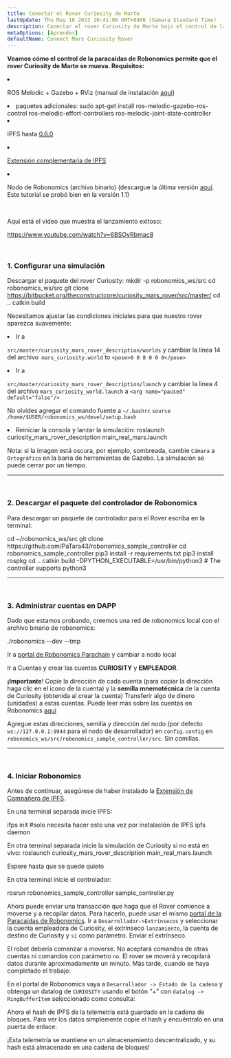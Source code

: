 ```yaml
---
title: Conectar el Rover Curiosity de Marte
lastUpdate: Thu May 18 2023 10:41:00 GMT+0400 (Samara Standard Time)
description: Conectar el rover Curiosity de Marte bajo el control de la paracaídas de Robonomics.
metaOptions: [Aprender]
defaultName: Connect Mars Curiosity Rover
---
```


**Veamos cómo el control de la paracaídas de Robonomics permite que el rover Curiosity de Marte se mueva. Requisitos:**

<List>

<li class="flex">

ROS Melodic + Gazebo + RViz (manual de instalación [aquí](http://wiki.ros.org/melodic/Instalación))

</li>


<li>paquetes adicionales:

<LessonCodeWrapper language="bash" codeClass="big-code">
  sudo apt-get install ros-melodic-gazebo-ros-control ros-melodic-effort-controllers ros-melodic-joint-state-controller
</LessonCodeWrapper>

</li>

<li class="flex">

IPFS hasta [0.6.0](https://dist.ipfs.io/go-ipfs/v0.6.0/go-ipfs_v0.6.0_linux-386.tar.gz)

</li>

<li class="flex">

[Extensión complementaria de IPFS](https://github.com/ipfs/ipfs-companion)

</li>

<li class="flex">

Nodo de Robonomics (archivo binario) (descargue la última versión [aquí](https://github.com/airalab/robonomics/releases). Este tutorial se probó bien en la versión 1.1)

</li>

</List>

<br/>

Aquí está el video que muestra el lanzamiento exitoso:

https://www.youtube.com/watch?v=6BSOyRbmac8


<br/>

### 1. Configurar una simulación

Descargar el paquete del rover Curiosity:
<LessonCodeWrapper language="bash">
  mkdir -p robonomics_ws/src
  cd robonomics_ws/src
  git clone https://bitbucket.org/theconstructcore/curiosity_mars_rover/src/master/
  cd ..
  catkin build
</LessonCodeWrapper>

Necesitamos ajustar las condiciones iniciales para que nuestro rover aparezca suavemente:

<List>

<li>Ir a

`src/master/curiosity_mars_rover_description/worlds` y cambiar la línea 14 del archivo` mars_curiosity.world` to 
`<pose>0 0 8 0 0 0</pose>`

</li>

<li>Ir a

`src/master/curiosity_mars_rover_description/launch` y cambiar la línea 4 del archivo `mars_curiosity_world.launch` a 
`<arg name="paused" default="false"/>`

No olvides agregar el comando fuente a `~/.bashrc`
`source /home/$USER/robonomics_ws/devel/setup.bash`

</li>

<li> Reiniciar la consola y lanzar la simulación:

<LessonCodeWrapper language="bash" codeClass="long-code">
  roslaunch curiosity_mars_rover_description main_real_mars.launch
</LessonCodeWrapper>

<LessonImages imageClasses="mb" src="connect-mars-curiosity-rover/rover.jpg" alt="Mars rover"/>

</li>

</List>

Nota: si la imagen está oscura, por ejemplo, sombreada, cambie `Cámara` a `Ortográfica` en la barra de herramientas de Gazebo.
La simulación se puede cerrar por un tiempo.

------------

<br/>

### 2. Descargar el paquete del controlador de Robonomics
Para descargar un paquete de controlador para el Rover escriba en la terminal:

<LessonCodeWrapper language="bash" codeClass="long-code">
cd ~/robonomics_ws/src
git clone https://github.com/PaTara43/robonomics_sample_controller
cd robonomics_sample_controller
pip3 install -r requirements.txt
pip3 install rospkg
cd ..
catkin build -DPYTHON_EXECUTABLE=/usr/bin/python3 # The controller supports python3
</LessonCodeWrapper>


------------

<br/>

### 3. Administrar cuentas en DAPP
Dado que estamos probando, creemos una red de robonomics local con el archivo binario de robonomics:

<LessonCodeWrapper language="bash">
  ./robonomics --dev --tmp
</LessonCodeWrapper>

<LessonImages imageClasses="mb" src="connect-mars-curiosity-rover/robonomics.jpg" alt="Ejecutarning node"/>


Ir a [portal de Robonomics Parachain](https://polkadot.js.org/apps/?rpc=wss%3A%2F%2Fkusama.rpc.robonomics.network%2F#/) y cambiar a nodo local 


<LessonImages imageClasses="mb" src="connect-mars-curiosity-rover/local_node.jpg" alt="Local node"/>


Ir a Cuentas y crear las cuentas **CURIOSITY** y **EMPLEADOR**.

**¡Importante**! Copie la dirección de cada cuenta (para copiar la dirección haga clic en el icono de la cuenta) y la **semilla mnemotécnica** de la cuenta de Curiosity (obtenida al crear la cuenta)
Transferir algo de dinero (unidades) a estas cuentas. Puede leer más sobre las cuentas en Robonomics [aquí](https://wiki.robonomics.network/docs/en/create-account-in-dapp/)

<LessonImages imageClasses="mb" src="connect-mars-curiosity-rover/account_creation.jpg" alt="Account creation"/>


Agregue estas direcciones, semilla y dirección del nodo (por defecto `ws://127.0.0.1:9944` para el nodo de desarrollador) en `config.config` en `robonomics_ws/src/robonomics_sample_controller/src`. Sin comillas.

------------

<br/>

### 4. Iniciar Robonomics

Antes de continuar, asegúrese de haber instalado la [Extensión de Compañero de IPFS](https://github.com/ipfs/ipfs-companion).

En una terminal separada inicie IPFS:

<LessonCodeWrapper language="bash" codeClass="long-code">
ifps init #solo necesita hacer esto una vez por instalación de IPFS
ipfs daemon
</LessonCodeWrapper>

En otra terminal separada inicie la simulación de Curiosity si no está en vivo:
<LessonCodeWrapper language="bash" codeClass="long-code">
roslaunch curiosity_mars_rover_description main_real_mars.launch
</LessonCodeWrapper>

Espere hasta que se quede quieto

En otra terminal inicie el controlador:

<LessonCodeWrapper language="bash" codeClass="long-code">
rosrun robonomics_sample_controller sample_controller.py
</LessonCodeWrapper>

<LessonImages imageClasses="mb" src="connect-mars-curiosity-rover/controller.jpg" alt="Controller"/>

Ahora puede enviar una transacción que haga que el Rover comience a moverse y a recopilar datos. Para hacerlo, puede usar el mismo [portal de la Paracaídas de Robonomics](https://polkadot.js.org/apps/?rpc=wss%3A%2F%2Fkusama.rpc.robonomics.network%2F#/).
Ir a `Desarrollador->Extrínsecos` y seleccionar la cuenta empleadora de Curiosity, el extrínseco `lanzamiento`, la cuenta de destino de Curiosity y `sí` como parámetro.
Enviar el extrínseco.

<LessonImages imageClasses="mb" src="connect-mars-curiosity-rover/extrinsic.jpg" alt="Extrinsic"/>

El robot debería comenzar a moverse. No aceptará comandos de otras cuentas ni comandos con parámetro `no`. El rover se moverá y recopilará datos durante aproximadamente un minuto.
Más tarde, cuando se haya completado el trabajo:

<LessonImages imageClasses="mb" src="connect-mars-curiosity-rover/job_done.jpg" alt="Job done"/>


En el portal de Robonomics vaya a `Desarrollador -> Estado de la cadena` y obtenga un datalog de `CURIOSITY` usando el botón “+” con `datalog -> RingBufferItem` seleccionado como consulta: 

<LessonImages imageClasses="mb" src="connect-mars-curiosity-rover/datalog.jpg" alt="Datalog"/>


Ahora el hash de IPFS de la telemetría está guardado en la cadena de bloques. Para ver los datos simplemente copie el hash y encuéntralo en una puerta de enlace:

<LessonImages imageClasses="mb" src="connect-mars-curiosity-rover/data_in_ipfs.jpg" alt="Data in IPFS"/>


¡Esta telemetría se mantiene en un almacenamiento descentralizado, y su hash está almacenado en una cadena de bloques!

